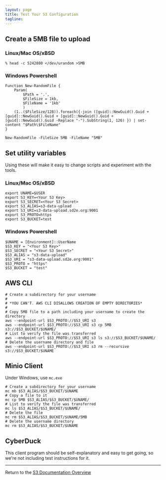 ```yaml
---
layout: page
title: Test Your S3 Configuration
tagline:
---
```


## Create a 5MB file to upload

### Linux/Mac OS/xBSD 

```
% head -c 5242880 </dev/urandom >5MB
```

### Windows Powershell

```
Function New-RandomFile {
    Param(
        $Path = '.', 
        $FileSize = 1kb, 
        $FileName = '1kb'
        ) 
    (1..($FileSize/128)).foreach({-join ([guid]::NewGuid().Guid + [guid]::NewGuid().Guid + [guid]::NewGuid().Guid + [guid]::NewGuid().Guid -Replace "-").SubString(1, 126) }) | set-content "$Path\$FileName"
}

New-RandomFile -FileSize 5MB -FileName "5MB"
```

## Set utility variables

Using these will make it easy to change scripts and experiment with the tools.

### Linux/Mac OS/xBSD

```
export UNAME=$USER
export S3_KEY=<Your S3 Key>
export S3_SECRET=<Your S3 Secret>
export S3_ALIAS=s3-data-upload
export S3_URI=s3-data-upload.sd2e.org:9001
export S3_PROTO=https
export S3_BUCKET=test
```

### Windows Powershell

```
$UNAME = [Environment]::UserName
$S3_KEY = "<Your S3 Key>"
$S3_SECRET = "<Your S3 Secret>"
$S3_ALIAS = "s3-data-upload"
$S3_URI = "s3-data-upload.sd2e.org:9001"
$S3_PROTO = "https"
$S3_BUCKET = "test"
```

## AWS CLI

```
# Create a subdirectory for your username
#
# *YOU CAN'T. AWS CLI DISALLOWS CREATION OF EMPTY DIRECTORIES*
#
# Copy 5MB file to a path including your username to create the directory
aws --endpoint-url $S3_PROTO://$S3_URI s3 
aws --endpoint-url $S3_PROTO://$S3_URI s3 cp 5MB s3://$S3_BUCKET/$UNAME/
# List to verify the file was transferred
aws --endpoint-url $S3_PROTO://$S3_URI s3 ls s3://$S3_BUCKET/$UNAME/
# Delete the username directory and file
aws --endpoint-url $S3_PROTO://$S3_URI s3 rm --recursive s3://$S3_BUCKET/$UNAME
```

## Minio Client

Under Windows, use `mc.exe`

```
# Create a subdirectory for your username
mc mb $S3_ALIAS/$S3_BUCKET/$UNAME
# Copy a file to it
mc cp 5MB $S3_ALIAS/$S3_BUCKET/$UNAME/
# List to verify the file was transferred
mc ls $S3_ALIAS/$S3_BUCKET/$UNAME/
# Delete the file
mc rm $S3_ALIAS/$S3_BUCKET/$UNAME/5MB
# Delete the username directory
mc rm $S3_ALIAS/$S3_BUCKET/$UNAME
```

## CyberDuck 

This client program should be self-explanatory and easy to get 
going, so we're not including test instructions for it.  

---
Return to the [S3 Documentation Overview](../index.md)
